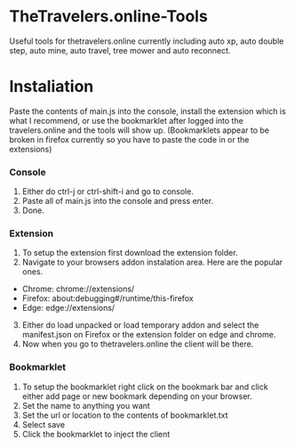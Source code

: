 # TheTravelers.online-Tools
Useful tools for thetravelers.online currently including auto xp, auto double step, auto mine, auto travel, tree mower and auto reconnect.
# Instaliation
Paste the contents of main.js into the console, install the extension which is what I recommend, or use the bookmarklet after logged into the travelers.online and the tools will show up. (Bookmarklets appear to be broken in firefox currently so you have to paste the code in or the extensions)
### Console
1.   Either do ctrl-j or ctrl-shift-i and go to console.
2.   Paste all of main.js into the console and press enter.
3.   Done.
### Extension
1.   To setup the extension first download the extension folder.
2.   Navigate to your browsers addon instalation area. Here are the popular ones.
  - Chrome: chrome://extensions/
  - Firefox: about:debugging#/runtime/this-firefox
  - Edge: edge://extensions/
3.   Either do load unpacked or load temporary addon and select the manifest.json on Firefox or the extension folder on edge and chrome.
4.   Now when you go to thetravelers.online the client will be there.
### Bookmarklet
1.   To setup the bookmarklet right click on the bookmark bar and click either add page or new bookmark depending on your browser.
2.   Set the name to anything you want
3.   Set the url or location to the contents of bookmarklet.txt
4.   Select save
5.   Click the bookmarklet to inject the client
